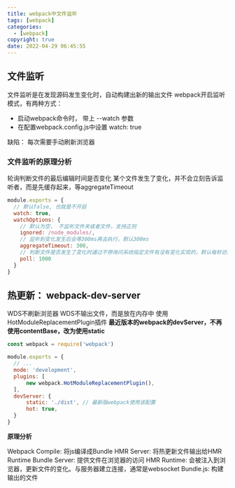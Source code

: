 ```yaml
---
title: webpack中文件监听
tags: [webpack]
categories:
  - [webpack]
copyright: true
date: 2022-04-29 06:45:55
---
```


## 文件监听

文件监听是在发现源码发生变化时，自动构建出新的输出文件
webpack开启监听模式，有两种方式：
- 启动webpack命令时， 带上 --watch 参数
- 在配置webpack.config.js中设置 watch: true

缺陷： 每次需要手动刷新浏览器

<!-- more -->

### 文件监听的原理分析

轮询判断文件的最后编辑时间是否变化
某个文件发生了变化，并不会立刻告诉监听者，而是先缓存起来，等aggregateTimeout

```js
module.exports = {
  // 默认false, 也就是不开启
  watch: true,
  watchOptions: {
    // 默认为空， 不监听文件夹或者文件，支持正则
    ignored: /node_modules/,
    // 监听到变化发生后会等300ms再去执行，默认300ms
    aggregateTimeout: 300,
    // 判断文件是否发生了变化时通过不停询问系统指定文件有没有变化实现的，默认每秒访问1000次
    poll: 1000
  }
}
```

## 热更新： webpack-dev-server

WDS不刷新浏览器
WDS不输出文件，而是放在内存中
使用HotModuleReplacementPlugin插件
**最近版本的webpack的devServer，不再使用contentBase，改为使用static**

```js
const webpack = require('webpack')

module.exports = {
  // ...
  mode: 'development',
  plugins: [
      new webpack.HotModuleReplacementPlugin(),
  ], 
  devServer: {
      static: './dist', // 最新版webpack使用该配置
      hot: true,
  }
}
```

**原理分析**

Webpack Compile: 将js编译成Bundle
HMR Server: 将热更新文件输出给HMR Runtime
Bundle Server: 提供文件在浏览器的访问
HMR Runtime: 会被注入到浏览器，更新文件的变化。与服务器建立连接，通常是websocket
Bundle.js: 构建输出的文件

